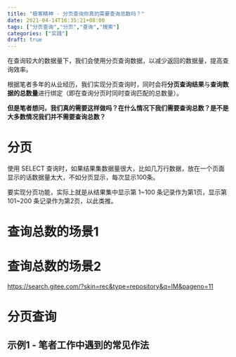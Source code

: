 ```yaml
---
title: "极客精神 - 分页查询你真的需要查询总数吗？"
date: 2021-04-14T16:35:21+08:00
tags: ["分页查询","分页","查询","搜索"]
categories: ["实践"]
draft: true
---
```


在查询较大的数据量下，我们会使用分页查询数据，以减少返回的数据量，提高查询效率。

根据笔者多年的从业经历，我们实现分页查询时，同时会将**分页查询结果**与**查询数据的总数量**进行绑定（即在查询分页时同时查询匹配的总数量）。

**但是笔者想问，我们真的需要这样做吗？在什么情况下我们需要查询总数？是不是大多数情况我们并不需要查询总数？**

# 分页

使用 SELECT 查询时，如果结果集数据量很大，比如几万行数据，放在一个页面显示的话数据量太大，不如分页显示，每次显示100条。

要实现分页功能，实际上就是从结果集中显示第 1~100 条记录作为第1页，显示第 101~200 条记录作为第2页，以此类推。

# 查询总数的场景1

# 查询总数的场景2

https://search.gitee.com/?skin=rec&type=repository&q=IM&pageno=11


# 分页查询

## 示例1 - 笔者工作中遇到的常见作法
